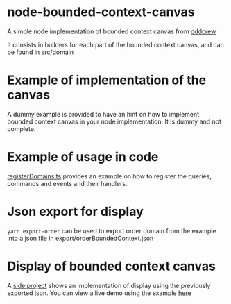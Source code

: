 # node-bounded-context-canvas
A simple node implementation of bounded context canvas from [dddcrew](https://github.com/ddd-crew/bounded-context-canvas)

It consists in builders for each part of the bounded context canvas, and can be found in src/domain

# Example of implementation of the canvas
A dummy example is provided to have an hint on how to implement bounded context canvas in your node implementation. It is dummy and not complete.

# Example of usage in code
[registerDomains.ts](https://github.com/charlespichery/node-bounded-context-canvas/blob/main/src/example/boundedcontext/registerDomains.ts) provides an example on how to register the queries, commands and events and their handlers.

# Json export for display
```yarn export-order``` can be used to export order domain from the example into a json file in export/orderBoundedContext.json

# Display of bounded context canvas
A [side project](https://github.com/charlespichery/node-bounded-context-canvas-display) shows an implementation of display using the previously exported json.
You can view a live demo using the example [here](https://charlespichery.github.io/node-bounded-context-canvas-display/)